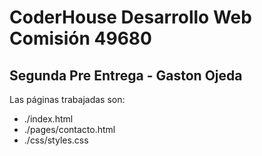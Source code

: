 # CoderHouse Desarrollo Web Comisión 49680
## Segunda Pre Entrega - Gaston Ojeda 

Las páginas trabajadas son:
* ./index.html
* ./pages/contacto.html
* ./css/styles.css